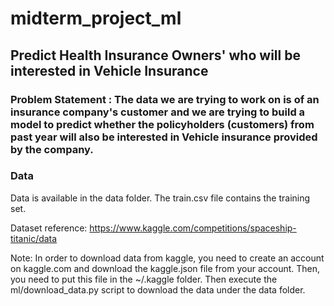 # midterm_project_ml
## Predict Health Insurance Owners' who will be interested in Vehicle Insurance

### Problem Statement : The data we are trying to work on is of an insurance company's customer and we are trying to build a model to predict whether the policyholders (customers) from past year will also be interested in Vehicle insurance provided by the company.

### Data

Data is available in the data folder. The train.csv file contains the training set.

Dataset reference: https://www.kaggle.com/competitions/spaceship-titanic/data

Note: In order to download data from kaggle, you need to create an account on kaggle.com and download the kaggle.json file from your account. Then, you need to put this file in the ~/.kaggle folder. Then execute the ml/download_data.py script to download the data under the data folder.
